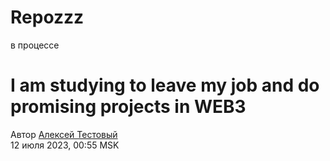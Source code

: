 # Repozzz
в процессе
<h1 class="h4 lg:h1 mt-3 mb-2 lg:mb-3">
I am studying to leave my job and do promising projects in WEB3
</h1>



<div class="mb-3 row align-items-center lg:mb-0" data-speechify_ignore="true">
<div class="flex text-3">
<div class="mb-3 mr-2 lg:mr-8 lg:mb-0">
<div class="mb-1">
Автор <a href= class="text-blue-700 no-underline text-3 dark:text-lime-600"> Алексей Тестовый </a> </div>
<time datetime=>12 июля 2023, 00:55 MSK</time>
